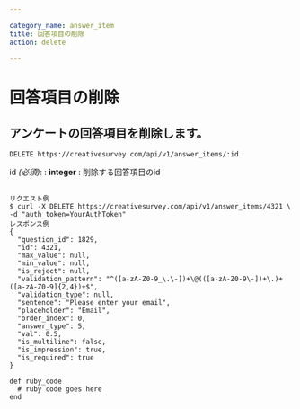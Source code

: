 ```yaml
---

category_name: answer_item
title: 回答項目の削除
action: delete

---
```


# 回答項目の削除

## アンケートの回答項目を削除します。

`DELETE https://creativesurvey.com/api/v1/answer_items/:id`

id _(必須)_:
: __integer__
: 削除する回答項目のid

~~~

リクエスト例
$ curl -X DELETE https://creativesurvey.com/api/v1/answer_items/4321 \
-d "auth_token=YourAuthToken"
レスポンス例
{
  "question_id": 1829,
  "id": 4321,
  "max_value": null,
  "min_value": null,
  "is_reject": null,
  "validation_pattern": "^([a-zA-Z0-9_\.\-])+\@(([a-zA-Z0-9\-])+\.)+([a-zA-Z0-9]{2,4})+$",
  "validation_type": null,
  "sentence": "Please enter your email",
  "placeholder": "Email",
  "order_index": 0,
  "answer_type": 5,
  "val": 0.5,
  "is_multiline": false,
  "is_impression": true,
  "is_required": true
}

~~~

~~~
def ruby_code
  # ruby code goes here
end
~~~

